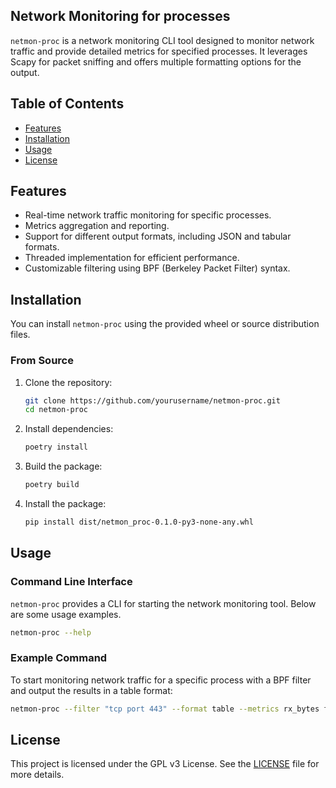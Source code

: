 ## Network Monitoring for processes

`netmon-proc` is a network monitoring CLI tool designed to monitor network traffic and provide detailed metrics for specified processes. It leverages Scapy for packet sniffing and offers multiple formatting options for the output.

## Table of Contents

- [Features](#features)
- [Installation](#installation)
- [Usage](#usage)
- [License](#license)

## Features

- Real-time network traffic monitoring for specific processes.
- Metrics aggregation and reporting.
- Support for different output formats, including JSON and tabular formats.
- Threaded implementation for efficient performance.
- Customizable filtering using BPF (Berkeley Packet Filter) syntax.

## Installation

You can install `netmon-proc` using the provided wheel or source distribution files.

### From Source

1. Clone the repository:

   ```sh
   git clone https://github.com/yourusername/netmon-proc.git
   cd netmon-proc
   ```

2. Install dependencies:

   ```sh
   poetry install
   ```

3. Build the package:

   ```sh
   poetry build
   ```

4. Install the package:

   ```sh
   pip install dist/netmon_proc-0.1.0-py3-none-any.whl
   ```

## Usage

### Command Line Interface

`netmon-proc` provides a CLI for starting the network monitoring tool. Below are some usage examples.

```sh
netmon-proc --help
```

### Example Command

To start monitoring network traffic for a specific process with a BPF filter and output the results in a table format:

```sh
netmon-proc --filter "tcp port 443" --format table --metrics rx_bytes firefox
```

## License

This project is licensed under the GPL v3 License. See the [LICENSE](LICENSE) file for more details.
